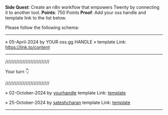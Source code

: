 **Side Quest**: Create an n8n workflow that empowers Twenty by connecting it to another tool.
**Points**: 750 Points
**Proof**: Add your oss handle and template link to the list below.

Please follow the following schema:

---

» 05-April-2024 by YOUR oss.gg HANDLE » template Link: https://link.to/content

---

////////////////////////////

Your turn 👇

////////////////////////////

» 02-October-2024 by [yourhandle](https://oss.gg/yourhandle) template Link: [template](https://twenty.com/)

» 25-October-2024 by [sateshcharan](https://oss.gg/sateshcharan) template Link: [template]()

---
